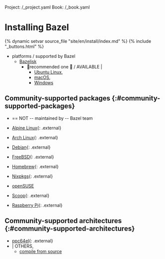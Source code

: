 Project: /_project.yaml
Book: /_book.yaml

# Installing Bazel

{% dynamic setvar source_file "site/en/install/index.md" %}
{% include "_buttons.html" %}

* platforms / supported by Bazel
  * [Bazelisk](bazelisk)
    * 👀recommended one 👀 / AVAILABLE |
      * [Ubuntu Linux](ubuntu),
      * [macOS](os-x),
      * [Windows](windows)

## Community-supported packages {:#community-supported-packages}

* == NOT -- maintained by -- Bazel team

*   [Alpine Linux](https://pkgs.alpinelinux.org/packages?name=bazel*&branch=edge&repo=&arch=&origin=&flagged=&maintainer=){: .external}
*   [Arch Linux][arch]{: .external}
*   [Debian](https://qa.debian.org/developer.php?email=team%2Bbazel%40tracker.debian.org){: .external}
*   [FreeBSD](https://www.freshports.org/devel/bazel){: .external}
*   [Homebrew](https://formulae.brew.sh/formula/bazel){: .external}
*   [Nixpkgs](https://github.com/NixOS/nixpkgs/blob/master/pkgs/development/tools/build-managers/bazel){: .external}
*   [openSUSE](/install/suse)
*   [Scoop](https://github.com/scoopinstaller/scoop-main/blob/master/bucket/bazel.json){: .external}
*   [Raspberry Pi](https://github.com/koenvervloesem/bazel-on-arm/blob/master/README.md){: .external}

## Community-supported architectures {:#community-supported-architectures}

* [ppc64el](https://ftp2.osuosl.org/pub/ppc64el/bazel/){: .external}
* | OTHERS,
  * [compile from source](compile-source)

[arch]: https://archlinux.org/packages/extra/x86_64/bazel/
